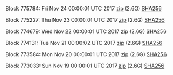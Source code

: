 Block 775784: Fri Nov 24 00:00:01 UTC 2017 [zip](https://transfer.sh/Yaikd/bootstrap.dat.20171124.zip) (2.6G) [SHA256](https://transfer.sh/qiZqt/sha256.txt)

Block 775227: Thu Nov 23 00:00:01 UTC 2017 [zip](https://transfer.sh/r7tSZ/bootstrap.dat.20171123.zip) (2.6G) [SHA256](https://transfer.sh/3wScT/sha256.txt)

Block 774679: Wed Nov 22 00:00:01 UTC 2017 [zip](https://transfer.sh/fEHjs/bootstrap.dat.20171122.zip) (2.6G) [SHA256](https://transfer.sh/aOxYg/sha256.txt)

Block 774131: Tue Nov 21 00:00:02 UTC 2017 [zip](https://transfer.sh/l06ZJ/bootstrap.dat.20171121.zip) (2.6G) [SHA256](https://transfer.sh/DZDsL/sha256.txt)

Block 773584: Mon Nov 20 00:00:01 UTC 2017 [zip](https://transfer.sh/GCv1S/bootstrap.dat.20171120.zip) (2.6G) [SHA256](https://transfer.sh/AwjZK/sha256.txt)

Block 773033: Sun Nov 19 00:00:01 UTC 2017 [zip](https://transfer.sh/AOlAj/bootstrap.dat.20171119.zip) (2.6G) [SHA256](https://transfer.sh/N88kk/sha256.txt)
